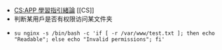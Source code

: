 - [CS:APP 學習指引緒論](https://hackmd.io/@sysprog/CSAPP/https%3A%2F%2Fhackmd.io%2Fs%2FSJ7V-qikG) [[CS]]
- 判断某用戶是否有权限访问某文件夹
- ```
  su nginx -s /bin/bash -c 'if [ -r /var/www/test.txt ]; then echo "Readable"; else echo "Invalid permissions"; fi'
  ```